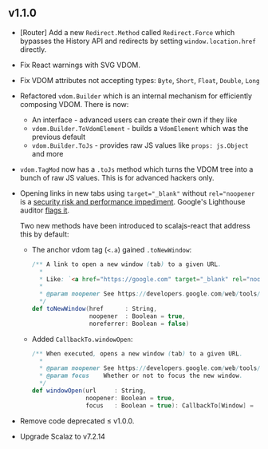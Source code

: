 ## v1.1.0

* [Router] Add a new `Redirect.Method` called `Redirect.Force` which bypasses the History API and
  redirects by setting `window.location.href` directly.

* Fix React warnings with SVG VDOM.

* Fix VDOM attributes not accepting types: `Byte`, `Short`, `Float`, `Double`, `Long`

* Refactored `vdom.Builder` which is an internal mechanism for efficiently composing VDOM.
  There is now:
  * An interface - advanced users can create their own if they like
  * `vdom.Builder.ToVdomElement` - builds a `VdomElement` which was the previous default
  * `vdom.Builder.ToJs` - provides raw JS values like `props: js.Object` and more

* `vdom.TagMod` now has a `.toJs` method which turns the VDOM tree into a bunch of raw JS values.
  This is for advanced hackers only.

* Opening links in new tabs using `target="_blank"` without `rel="noopener` is a
  [security risk and performance impediment](https://blog.dareboost.com/en/2017/03/target-blank-links-rel-noopener-performance-security/).
  Google's Lighthouse auditor [flags it](https://developers.google.com/web/tools/lighthouse/audits/noopener).

  Two new methods have been introduced to scalajs-react that address this by default:

  * The anchor vdom tag (`<.a`) gained `.toNewWindow`:

      ```scala
      /** A link to open a new window (tab) to a given URL.
        *
        * Like: `<a href="https://google.com" target="_blank" rel="noopener"></a>`
        *
        * @param noopener See https://developers.google.com/web/tools/lighthouse/audits/noopener
        */
      def toNewWindow(href      : String,
                      noopener  : Boolean = true,
                      noreferrer: Boolean = false)
      ```

  * Added `CallbackTo.windowOpen`:
      ```scala
      /** When executed, opens a new window (tab) to a given URL.
        *
        * @param noopener See https://developers.google.com/web/tools/lighthouse/audits/noopener
        * @param focus    Whether or not to focus the new window.
        */
      def windowOpen(url     : String,
                     noopener: Boolean = true,
                     focus   : Boolean = true): CallbackTo[Window] =
      ```

* Remove code deprecated ≤ v1.0.0.

* Upgrade Scalaz to v7.2.14

